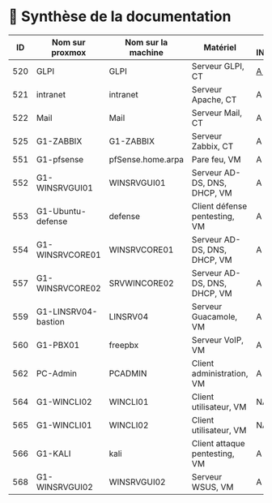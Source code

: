# 📜 Synthèse de la documentation 

| ID  | Nom sur proxmox     | Nom sur la machine | Matériel                      | Statut INSTALL.md | Statut USER_GUIDE.md |
| --- | ------------------- | ------------------ | ----------------------------- | ----------------- | -------------------- |
| 520 | GLPI                | GLPI               | Serveur GLPI, CT              | [A jour ](https://github.com/WildCodeSchool/TSSR-2503-P3-G1-BuildYourInfra-BillU/blob/main/S07/S07_INSTALL.md)           | [A jour](https://github.com/WildCodeSchool/TSSR-2503-P3-G1-BuildYourInfra-BillU/blob/main/S07/S07_USER_GUIDE.md)               |
| 521 | intranet            | intranet           | Serveur Apache, CT            | A jour            | A jour               |
| 522 | Mail                | Mail               | Serveur Mail, CT              | A jour            | A jour               |
| 525 | G1-ZABBIX           | G1-ZABBIX          | Serveur Zabbix, CT            | A jour            | A jour               |
| 551 | G1-pfsense          | pfSense.home.arpa  | Pare feu, VM                  | A jour            | A jour               |
| 552 | G1-WINSRVGUI01      | WINSRVGUI01        | Serveur AD-DS, DNS, DHCP, VM  | A jour            | A jour               |
| 553 | G1-Ubuntu-defense   | defense            | Client défense pentesting, VM | A jour            | A jour               |
| 554 | G1-WINSRVCORE01     | WINSRVCORE01       | Serveur AD-DS, DNS, DHCP, VM  | A jour            | A jour               |
| 557 | G1-WINSRVCORE02     | SRVWINCORE02       | Serveur AD-DS, DNS, DHCP, VM  | A jour            | A jour               |
| 559 | G1-LINSRV04-bastion | LINSRV04           | Serveur Guacamole, VM         | A jour            | A jour               |
| 560 | G1-PBX01            | freepbx            | Serveur VoIP, VM              | A jour            | A jour               |
| 562 | PC-Admin            | PCADMIN            | Client administration, VM     | A jour            | A jour               |
| 564 | G1-WINCLI02         | WINCLI01           | Client utilisateur, VM        | NA                | NA                   |
| 565 | G1-WINCLI01         | WINCLI02           | Client utilisateur, VM        | NA                | NA                   |
| 566 | G1-KALI             | kali               | Client attaque pentesting, VM | A jour            | A jour               |
| 568 | G1-WINSRVGUI02      | WINSRVGUI02        | Serveur WSUS, VM              | A jour            | A jour               |
